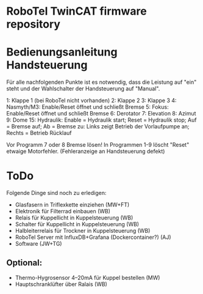 # RoboTel TwinCAT firmware repository

# Bedienungsanleitung Handsteuerung
Für alle nachfolgenden Punkte ist es notwendig, dass die Leistung auf "ein" steht und der Wahlschalter der Handsteuerung auf "Manual".

1: Klappe 1 (bei RoboTel nicht vorhanden)
2: Klappe 2
3: Klappe 3
4: Nasmyth/M3: Enable/Reset öffnet und schließt Bremse
5: Fokus: Enable/Reset öffnet und schließt Bremse
6: Derotator
7: Elevation
8: Azimut
9: Dome
15: Hydraulik: Enable = Hydraulik start; Reset = Hydraulik stop; Auf = Bremse auf; Ab = Bremse zu: Links zeigt Betrieb der Vorlaufpumpe an; Rechts = Betrieb Rücklauf

Vor Programm 7 oder 8 Bremse lösen!
In Programmen 1-9 löscht "Reset" etwaige Motorfehler. (Fehleranzeige an Handsteuerung defekt)



# ToDo
Folgende Dinge sind noch zu erledigen:
* Glasfasern in Triflexkette einziehen (MW+FT)
* Elektronik für Filterrad einbauen (WB)
* Relais für Kuppellicht in Kuppelsteuerung (WB)
* Schalter für Kuppellicht in Kuppelsteuerung (WB)
* Halbleiterrelais für Trockner in Kuppelsteuerung (WB)
* RoboTel Server mit InfluxDB+Grafana (Dockercontainer?) (AJ)
* Software (JW+TG)

## Optional:
* Thermo-Hygrosensor 4–20mA für Kuppel bestellen (MW)
* Hauptschranklüfter über Ralais (WB)
